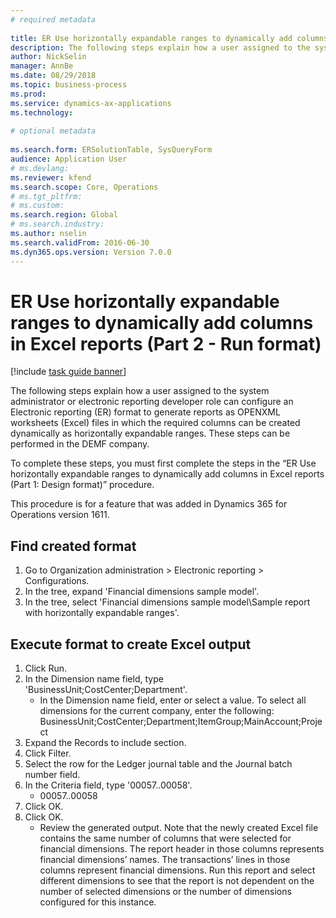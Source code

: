 ```yaml
--- 
# required metadata 
 
title: ER Use horizontally expandable ranges to dynamically add columns in Excel reports (Part 2 - Run format)
description: The following steps explain how a user assigned to the system administrator or electronic reporting developer role can configure an Electronic reporting (ER) format to generate reports as OPENXML worksheets (Excel) files in which the required columns can be created dynamically as horizontally expandable ranges. 
author: NickSelin
manager: AnnBe 
ms.date: 08/29/2018
ms.topic: business-process 
ms.prod:  
ms.service: dynamics-ax-applications 
ms.technology:  
 
# optional metadata 
 
ms.search.form: ERSolutionTable, SysQueryForm   
audience: Application User 
# ms.devlang:  
ms.reviewer: kfend
ms.search.scope: Core, Operations 
# ms.tgt_pltfrm:  
# ms.custom:  
ms.search.region: Global
# ms.search.industry: 
ms.author: nselin
ms.search.validFrom: 2016-06-30 
ms.dyn365.ops.version: Version 7.0.0 
---
```

# ER Use horizontally expandable ranges to dynamically add columns in Excel reports (Part 2 - Run format)

[!include [task guide banner](../../includes/task-guide-banner.md)]

The following steps explain how a user assigned to the system administrator or electronic reporting developer role can configure an Electronic reporting (ER) format to generate reports as OPENXML worksheets (Excel) files in which the required columns can be created dynamically as horizontally expandable ranges. These steps can be performed in the DEMF company.

To complete these steps, you must first complete the steps in the “ER Use horizontally expandable ranges to dynamically add columns in Excel reports (Part 1: Design format)” procedure.

This procedure is for a feature that was added in Dynamics 365 for Operations version 1611.


## Find created format
1. Go to Organization administration > Electronic reporting > Configurations.
2. In the tree, expand 'Financial dimensions sample model'.
3. In the tree, select 'Financial dimensions sample model\Sample report with horizontally expandable ranges'.

## Execute format to create Excel output
1. Click Run.
2. In the Dimension name field, type 'BusinessUnit;CostCenter;Department'.
    * In the Dimension name field, enter or select a value.  To select all dimensions for the current company, enter the following:  BusinessUnit;CostCenter;Department;ItemGroup;MainAccount;Project  
3. Expand the Records to include section.
4. Click Filter.
5. Select the row for the Ledger journal table and the Journal batch number field.
6. In the Criteria field, type '00057..00058'.
    * 00057..00058  
7. Click OK.
8. Click OK.
    * Review the generated output. Note that the newly created Excel file contains the same number of columns that were selected for financial dimensions. The report header in those columns represents financial dimensions’ names. The transactions’ lines in those columns represent financial dimensions. Run this report and select different dimensions to see that the report is not dependent on the number of selected dimensions or the number of dimensions configured for this instance.  

